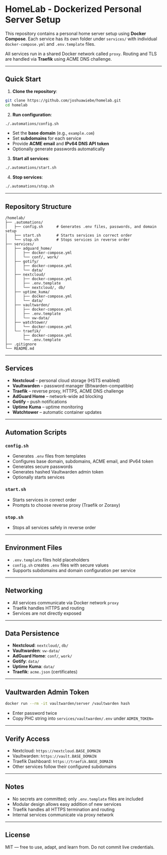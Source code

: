 # HomeLab - Dockerized Personal Server Setup

This repository contains a personal home server setup using **Docker Compose**. Each service has its own folder under `services/` with individual `docker-compose.yml` and `.env.template` files.

All services run in a shared Docker network called `proxy`. Routing and TLS are handled via **Traefik** using ACME DNS challenge.

---

## Quick Start

1. **Clone the repository**:
```bash
git clone https://github.com/joshuawiebe/homelab.git
cd homelab
```

2. **Run configuration**:
```bash
./.automations/config.sh
```
- Set the **base domain** (e.g., `example.com`)
- Set **subdomains** for each service
- Provide **ACME email** and **IPv64 DNS API token**
- Optionally generate passwords automatically

3. **Start all services**:
```bash
./.automations/start.sh
```

4. **Stop services**:
```bash
./.automations/stop.sh
```

---

## Repository Structure

```
/homelab/
├── .automations/
│   ├── config.sh      # Generates .env files, passwords, and domain setup
│   ├── start.sh       # Starts services in correct order
│   └── stop.sh        # Stops services in reverse order
├── services/
│   ├── adguard_home/
│   │   ├── docker-compose.yml
│   │   └── conf/, work/
│   ├── gotify/
│   │   ├── docker-compose.yml
│   │   └── data/
│   ├── nextcloud/
│   │   ├── docker-compose.yml
│   │   ├── .env.template
│   │   └── nextcloud/, db/
│   ├── uptime_kuma/
│   │   ├── docker-compose.yml
│   │   └── data/
│   ├── vaultwarden/
│   │   ├── docker-compose.yml
│   │   ├── .env.template
│   │   └── vw-data/
│   ├── watchtower/
│   │   └── docker-compose.yml
│   └── traefik/
│       ├── docker-compose.yml
│       └── .env.template
├── .gitignore
└── README.md
```

---

## Services

- **Nextcloud** – personal cloud storage (HSTS enabled)  
- **Vaultwarden** – password manager (Bitwarden-compatible)  
- **Traefik** – reverse proxy, HTTPS, ACME DNS challenge  
- **AdGuard Home** – network-wide ad blocking  
- **Gotify** – push notifications  
- **Uptime Kuma** – uptime monitoring  
- **Watchtower** – automatic container updates  

---

## Automation Scripts

### `config.sh`
- Generates `.env` files from templates
- Configures base domain, subdomains, ACME email, and IPv64 token
- Generates secure passwords
- Generates hashed Vaultwarden admin token
- Optionally starts services

### `start.sh`
- Starts services in correct order
- Prompts to choose reverse proxy (Traefik or Zoraxy)

### `stop.sh`
- Stops all services safely in reverse order

---

## Environment Files

- `.env.template` files hold placeholders
- `config.sh` creates `.env` files with secure values
- Supports subdomains and domain configuration per service

---

## Networking

- All services communicate via Docker network `proxy`
- Traefik handles HTTPS and routing
- Services are not directly exposed

---

## Data Persistence

- **Nextcloud**: `nextcloud/`, `db/`  
- **Vaultwarden**: `vw-data/`  
- **AdGuard Home**: `conf/`, `work/`  
- **Gotify**: `data/`  
- **Uptime Kuma**: `data/`  
- **Traefik**: `acme.json` (certificates)  

---

## Vaultwarden Admin Token

```bash
docker run --rm -it vaultwarden/server /vaultwarden hash
```

- Enter password twice
- Copy PHC string into `services/vaultwarden/.env` under `ADMIN_TOKEN=`

---

## Verify Access

- Nextcloud: `https://nextcloud.BASE_DOMAIN`  
- Vaultwarden: `https://vault.BASE_DOMAIN`  
- Traefik Dashboard: `https://traefik.BASE_DOMAIN`  
- Other services follow their configured subdomains

---

## Notes

- No secrets are committed; only `.env.template` files are included  
- Modular design allows easy addition of new services  
- Traefik handles all HTTPS termination and routing  
- Internal services communicate via proxy network

---

## License

MIT — free to use, adapt, and learn from. Do not commit live credentials.